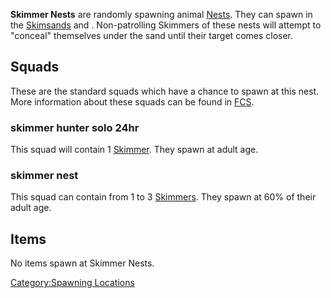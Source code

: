 **Skimmer Nests** are randomly spawning animal [Nests](Nest.md "wikilink").
They can spawn in the [Skimsands](Skimsands.md "wikilink") and [](The_Great_Desert.md). Non-patrolling Skimmers of these
nests will attempt to "conceal" themselves under the sand until their
target comes closer.

## Squads

These are the standard squads which have a chance to spawn at this nest.
More information about these squads can be found in
[FCS](Forgotten_Construction_Set.md "wikilink").

### skimmer hunter solo 24hr

This squad will contain 1 [Skimmer](Skimmer.md "wikilink"). They spawn at
adult age.

### skimmer nest

This squad can contain from 1 to 3 [Skimmers](Skimmer.md "wikilink"). They
spawn at 60% of their adult age.

## Items

No items spawn at Skimmer Nests.

[Category:Spawning Locations](Category:Spawning_Locations "wikilink")